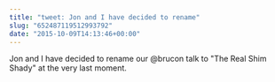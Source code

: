 ```yaml
---
title: "tweet: Jon and I have decided to rename"
slug: "652487119512993792"
date: "2015-10-09T14:13:46+00:00"
---
```

Jon and I have decided to rename our @brucon talk to "The Real Shim Shady" at the very last moment.